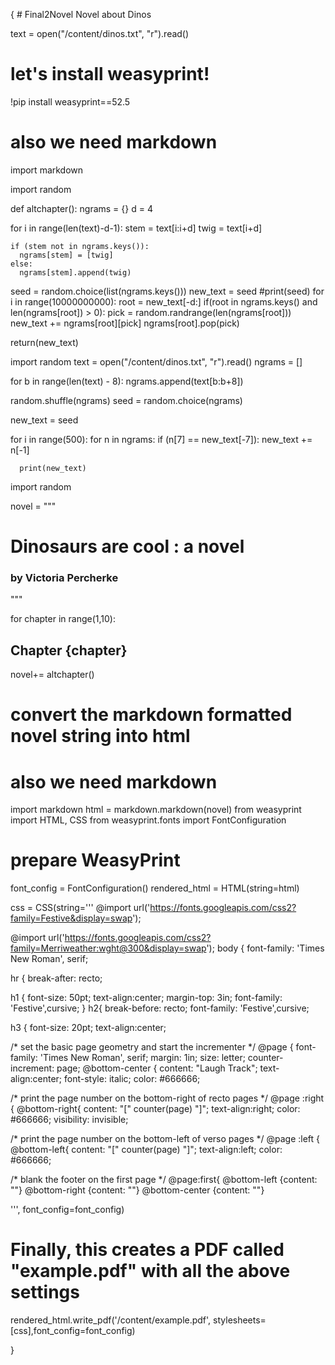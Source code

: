 { # Final2Novel
Novel about Dinos



text = open("/content/dinos.txt", "r").read()


# let's install weasyprint!
!pip install weasyprint==52.5

# also we need markdown
import markdown


import random

def altchapter():
  ngrams = {}
  d = 4


  for i in range(len(text)-d-1):
    stem = text[i:i+d]
    twig = text[i+d]

    if (stem not in ngrams.keys()):
      ngrams[stem] = [twig]
    else:
      ngrams[stem].append(twig)

  seed = random.choice(list(ngrams.keys()))
  new_text = seed
  #print(seed)
  for i in range(10000000000):
    root = new_text[-d:]
    if(root in ngrams.keys() and len(ngrams[root]) > 0):
      pick = random.randrange(len(ngrams[root]))
      new_text += ngrams[root][pick]
      ngrams[root].pop(pick)

  return(new_text)


import random
text = open("/content/dinos.txt", "r").read()
ngrams = []

for b in range(len(text) - 8):
  ngrams.append(text[b:b+8])

random.shuffle(ngrams)
seed = random.choice(ngrams)

new_text = seed

for i in range(500):
  for n in ngrams:
    if (n[7] == new_text[-7]):
      new_text += n[-1]
      

      print(new_text)


import random

novel = """


# Dinosaurs are cool : a novel
### by Victoria Percherke


"""

for chapter in range(1,10):
 

 ## Chapter {chapter}

  novel+= altchapter()


# convert the markdown formatted novel string into html
# also we need markdown
import markdown
html = markdown.markdown(novel)
from weasyprint import HTML, CSS
from weasyprint.fonts import FontConfiguration



# prepare WeasyPrint
font_config = FontConfiguration()
rendered_html = HTML(string=html)

css = CSS(string='''
@import url('https://fonts.googleapis.com/css2?family=Festive&display=swap');

@import url('https://fonts.googleapis.com/css2?family=Merriweather:wght@300&display=swap');
body {
font-family: 'Times New Roman', serif;


hr {
  break-after: recto; 


h1 {
  font-size: 50pt;
  text-align:center;
  margin-top: 3in;
  font-family: 'Festive',cursive;
}
h2{
  break-before: recto;
  font-family: 'Festive',cursive;


h3 {
  font-size: 20pt;
  text-align:center;


/* set the basic page geometry and start the incrementer */
@page {
  font-family: 'Times New Roman', serif;
  margin: 1in;
  size: letter;
  counter-increment: page;
  @bottom-center {
    content: "Laugh Track";
    text-align:center;
    font-style: italic;
    color: #666666;
  


/* print the page number on the bottom-right of recto pages */
@page :right {
  @bottom-right{
    content: "[" counter(page) "]";
    text-align:right;
    color: #666666;
    visibility: invisible;
 


/* print the page number on the bottom-left of verso pages */
@page :left {
  @bottom-left{
    content: "[" counter(page) "]";
    text-align:left;
    color: #666666;
  


/* blank the footer on the first page */
@page:first{
  @bottom-left {content: ""}
  @bottom-right {content: ""}
  @bottom-center {content: ""}



''', font_config=font_config)

# Finally, this creates a PDF called "example.pdf" with all the above settings
rendered_html.write_pdf('/content/example.pdf', stylesheets=[css],font_config=font_config)

}
